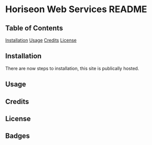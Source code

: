 # Horiseon Web Services README

## Table of Contents
[Installation](#installation)
[Usage](#usage)
[Credits](#credits)
[License](#license)

## Installation
There are now steps to installation, this site is publically hosted.

## Usage


## Credits

## License

## Badges
